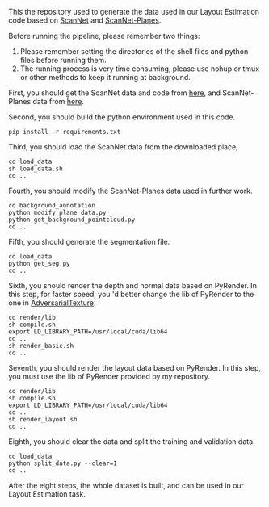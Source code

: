This the repository used to generate the data used in our Layout Estimation code based on [ScanNet](https://github.com/ScanNet/ScanNet) and [ScanNet-Planes](https://github.com/skanti/SceneCAD).



Before running the pipeline, please remember two things:

1. Please remember setting the directories of the shell files and python files before running them.
2. The running process is very time consuming, please use nohup or tmux or other methods to keep it running at background.



First, you should get the ScanNet data and code from [here](https://github.com/ScanNet/ScanNet), and ScanNet-Planes data from [here](https://github.com/skanti/SceneCAD).

Second, you should build the python environment used in this code.

```
pip install -r requirements.txt
```

Third, you should load the ScanNet data from the downloaded place, 

```
cd load_data
sh load_data.sh
cd ..
```

Fourth, you should modify the ScanNet-Planes data used in further work.

```
cd background_annotation
python modify_plane_data.py
python get_background_pointcloud.py
cd ..
```

Fifth, you should generate the segmentation file.

```
cd load_data
python get_seg.py
cd ..
```

Sixth, you should render the depth and normal data based on PyRender. In this step, for faster speed, you 'd better change the lib of PyRender to the one in [AdversarialTexture](https://github.com/hjwdzh/AdversarialTexture).

```
cd render/lib
sh compile.sh
export LD_LIBRARY_PATH=/usr/local/cuda/lib64
cd ..
sh render_basic.sh
cd ..
```

Seventh, you should render the layout data based on PyRender. In this step, you must use the lib of PyRender provided by my repository.

```
cd render/lib
sh compile.sh
export LD_LIBRARY_PATH=/usr/local/cuda/lib64
cd ..
sh render_layout.sh
cd ..
```

Eighth, you should clear the data and split the training and validation data.

```
cd load_data
python split_data.py --clear=1
cd ..
```

After the eight steps, the whole dataset is built, and can be used in our Layout Estimation task.